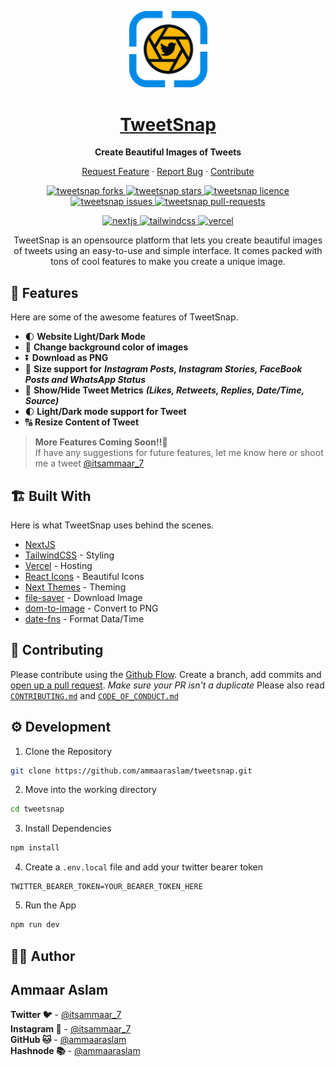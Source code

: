 <p align="center">
  <a href="https://tweetsnap.vercel.app/" target="blank">
    <img alt="TweetSnap" src="public/LogoDark.svg" width="125" />
  </a>
</p>
<h1 align="center">
  <a href="https://tweetsnap.vercel.app" target="blank"><strong>TweetSnap</strong></a>
</h1>

<p align="center">
  <strong>Create Beautiful Images of Tweets</strong>
</p>

<p align="center">
  <a href="https://github.com/ammaaraslam/tweetsnap/issues/new?assignees=&labels=&template=feature_request.md&title=" target="blank">Request Feature</a> 
  ·
  <a href="https://github.com/ammaaraslam/tweetsnap/issues/new?assignees=&labels=&template=bug_report.md&title=" target="blank">Report Bug</a> 
  ·
  <a href="https://github.com/ammaaraslam/tweetsnap" target="blank">Contribute</a>
</p>


<p align="center">
<a href="https://github.com/ammaaraslam/tweetsnap/fork" target="blank">
<img src="https://img.shields.io/github/forks/ammaaraslam/tweetsnap?style=for-the-badge" alt="tweetsnap forks"/>
</a>
<a href="https://github.com/ammaaraslam/tweetsnap/stargazers" target="blank">
<img src="https://img.shields.io/github/stars/ammaaraslam/tweetsnap?style=for-the-badge" alt="tweetsnap stars"/>
</a>
<a href="https://github.com/ammaaraslam/tweetsnap/blob/main/LICENSE" target="blank">
<img src="https://img.shields.io/github/license/ammaaraslam/tweetsnap?style=for-the-badge" alt="tweetsnap licence" />
</a>
<a href="https://github.com/ammaaraslam/tweetsnap/issues" target="blank">
<img src="https://img.shields.io/github/issues/ammaaraslam/tweetsnap?style=for-the-badge" alt="tweetsnap issues"/>
</a>
<a href="https://github.com/ammaaraslam/tweetsnap/pulls" target="blank">
<img src="https://img.shields.io/github/issues-pr/ammaaraslam/tweetsnap?style=for-the-badge" alt="tweetsnap pull-requests"/>
</a>

</p>


<p align="center">

</p>

<p align="center">
<a href="https://nextjs.org/" target="blank">
<img src="https://img.shields.io/badge/Next-black?style=for-the-badge&logo=next.js&logoColor=white" alt="nextjs" />
</a>
<a href="https://tailwindcss.com/" target="blank">
<img src="https://img.shields.io/badge/tailwindcss-%2338B2AC.svg?style=for-the-badge&logo=tailwind-css&logoColor=white" alt="tailwindcss" />
</a>
<a href="https://vercel.com/" target="blank">
<img src="https://img.shields.io/badge/Vercel-black?style=for-the-badge&logo=vercel&logoColor=white" alt="vercel" />
</a>


<p align="center">
TweetSnap is an opensource platform that lets you create beautiful images of tweets using an easy-to-use and simple interface. It comes packed with tons of cool features to make you create a unique image.
</p>

## 🧐 **Features**

Here are some of the awesome features of TweetSnap.
- 🌓 **Website Light/Dark Mode**
- 🎨 **Change background color of images**
-  ⏬ **Download as PNG**
- 📱 **Size support for** ***Instagram Posts, Instagram Stories, FaceBook Posts and WhatsApp Status***
- 🌱 **Show/Hide Tweet Metrics** ***(Likes, Retweets, Replies, Date/Time, Source)***
- 🌓 **Light/Dark mode support for Tweet**
- 🔠 **Resize Content of Tweet**
  
> **More Features Coming Soon!!🚀**<br>
> If have any suggestions for future features, let me know here or shoot me a tweet [@itsammaar_7](https://twitter.com/itsammaar_7)

## 🏗 **Built With**

Here is what TweetSnap uses behind the scenes.

- [NextJS](https://nextjs.org/)
- [TailwindCSS](https://tailwindcss.com/) - Styling
- [Vercel](https://vercel.com/) - Hosting
- [React Icons](https://react-icons.github.io/react-icons) - Beautiful Icons
- [Next Themes](https://github.com/pacocoursey/next-themes) - Theming
- [file-saver](https://github.com/eligrey/FileSaver.js) - Download Image
- [dom-to-image](https://github.com/tsayen/dom-to-image) - Convert to PNG
- [date-fns](https://date-fns.org/) - Format Data/Time



## 🏢 **Contributing**
Please contribute using the [Github Flow](https://guides.github.com/introduction/flow). Create a branch, add commits and [open up a pull request](https://github.com/ammaaraslam/tweetsnap/compare). *Make sure your PR isn't a duplicate*
Please also read [`CONTRIBUTING.md`](https://github.com/ammaaraslam/tweetsnap/blob/main/CODE_OF_CONDUCT.md) and [`CODE_OF_CONDUCT.md`](https://github.com/ammaaraslam/tweetsnap/blob/main/CODE_OF_CONDUCT.md)

## ⚙ **Development**
1. Clone the Repository
```sh
git clone https://github.com/ammaaraslam/tweetsnap.git
```
2. Move into the working directory
```sh
cd tweetsnap
```
3. Install Dependencies
```sh
npm install
```
4. Create a `.env.local` file and add your twitter bearer token
```
TWITTER_BEARER_TOKEN=YOUR_BEARER_TOKEN_HERE
```
5. Run the App
```sh
npm run dev
```

## 👨‍💻 **Author**
<strong><h2>Ammaar Aslam</h2></strong>
<p>
<strong>Twitter 🐦</strong> - <a href="https://twitter.com/itsammaar_7" target="_blank">@itsammaar_7</a> <br>
<strong>Instagram 📸</strong> - <a href="https://www.instagram.com/its.ammaar_7" target="_blank">@itsammaar_7</a> <br>
<strong>GitHub 🐱</strong> - <a href="https://github.com/ammaaraslam" target="_blank">@ammaaraslam</a> <br>
<strong>Hashnode 📚</strong> - <a href="https://hashnode.com/@ammaaraslam" target="_blank">@ammaaraslam</a> <br>
</p>
